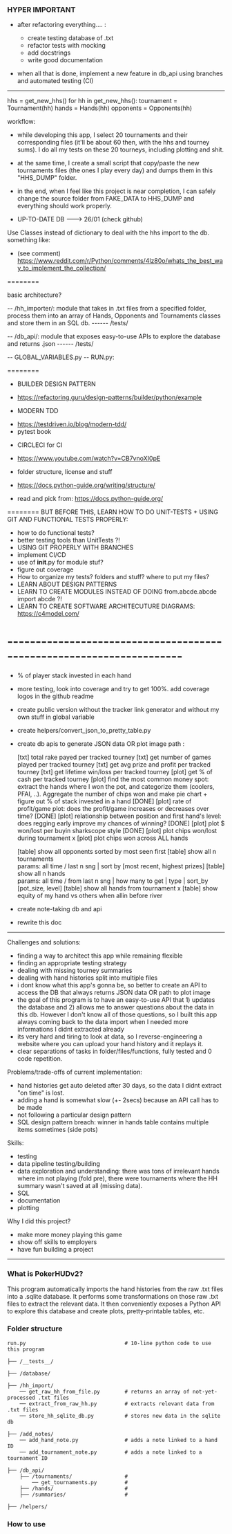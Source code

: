 ### HYPER IMPORTANT #####






* after refactoring everything.... :
    * create testing database of .txt
    * refactor tests with mocking
    * add docstrings
    * write good documentation

* when all that is done, implement a new feature in db_api 
using branches and automated testing (CI)



---------










hhs = get_new_hhs()
for hh in get_new_hhs():
    tournament = Tournament(hh)
    hands = Hands(hh)
    opponents = Opponents(hh)


workflow:


* while developing this app, I select 20 tournaments and 
their corresponding files (it'll be about 60 then, with the hhs and tourney sums).
I do all my tests on these 20 tourneys, including plotting and shit. 

* at the same time, I create a small script that copy/paste the new tournaments files 
(the ones I play every day) and dumps them in this "HHS_DUMP" folder. 

* in the end, when I feel like this project is near completion, I can safely change
the source folder from FAKE_DATA to HHS_DUMP and everything should work properly. 

* UP-TO-DATE DB  --->  26/01 (check github)

Use Classes instead of dictionary to deal with the hhs import to the db. something like:
* (see comment) https://www.reddit.com/r/Python/comments/4lz80o/whats_the_best_way_to_implement_the_collection/


========

basic architecture?

-- /hh_importer/: module that takes in .txt files from a specified folder, process them into
an array of Hands, Opponents and Tournaments classes and store them in an SQL db. 
------ /tests/

-- /db_api/: module that exposes easy-to-use APIs to explore the database and returns .json
------ /tests/

-- GLOBAL_VARIABLES.py
-- RUN.py: 

========

+ BUILDER DESIGN PATTERN
* https://refactoring.guru/design-patterns/builder/python/example

+ MODERN TDD
* https://testdriven.io/blog/modern-tdd/
* pytest book

+ CIRCLECI for CI
* https://www.youtube.com/watch?v=CB7vnoXI0pE

+ folder structure, license and stuff
* https://docs.python-guide.org/writing/structure/

+ read and pick from: https://docs.python-guide.org/

========
BUT BEFORE THIS, LEARN HOW TO DO UNIT-TESTS + USING GIT AND FUNCTIONAL TESTS PROPERLY:
- how to do functional tests?
- better testing tools than UnitTests ?!
- USING GIT PROPERLY WITH BRANCHES 
- implement CI/CD
- use of __init__.py for module stuf?
- figure out coverage
- How to organize my tests? folders and stuff? where to put my files?
- LEARN ABOUT DESIGN PATTERNS 
- LEARN TO CREATE MODULES INSTEAD OF DOING from.abcde.abcde import abcde ?!
- LEARN TO CREATE SOFTWARE ARCHITECUTURE DIAGRAMS: https://c4model.com/


# ---------------------------------------------------------------------

* % of player stack invested in each hand
    
* more testing, look into coverage and try to get 100%. 
  add coverage logos in the github readme

* create public version without the tracker link generator and 
  without my own stuff in global variable

* create helpers/convert_json_to_pretty_table.py 
 
* create db apis to generate JSON data OR plot image path :

    [txt] total rake payed per tracked tourney
    [txt] get number of games played per tracked tourney
    [txt] get avg prize and profit per tracked tourney
    [txt] get lifetime win/loss per tracked tourney
    [plot] get % of cash per tracked tourney
    [plot] find the most common money spot: extract the hands where I won the pot, and categorize them (coolers, PFAI, ..). 
           Aggregate the number of chips won and make pie chart + figure out % of stack invested in a hand
    [DONE] [plot] rate of profit/game plot: does the profit/game increases or decreases over time?
    [DONE] [plot] relationship between position and first hand's level: does regging early improve my chances of winning?
    [DONE] [plot] plot $ won/lost per buyin sharkscope style
    [DONE] [plot] plot chips won/lost during tournament x
    [plot] plot chips won across ALL hands

    [table] show all opponents sorted by most seen first 
    [table] show all n tournaments   
    params: all time / last n sng | sort by [most recent, highest prizes]
    [table] show all n hands   
    params: all time / from last n sng | how many to get | type | sort_by [pot_size, level]
    [table] show all hands from tournament x 
    [table] show equity of my hand vs others when allin before river

* create note-taking db and api
* rewrite this doc
_______


Challenges and solutions:
* finding a way to architect this app while remaining flexible
* finding an appropriate testing strategy
* dealing with missing tourney summaries
* dealing with hand histories split into multiple files
* i dont know what this app's gonna be, so better to create an API to access the DB that always returns JSON data OR path to plot image
* the goal of this program is to have an easy-to-use API that 1) updates the database and 2) allows me to answer questions about the data in this db. However I don't know all of those questions, so I built this app always coming back to the data import when I needed more informations I didnt extracted already
* its very hard and tiring to look at data, so I reverse-engineering a website where you can upload your hand history and it replays it.
* clear separations of tasks in folder/files/functions, fully tested and 0 code repetition. 


Problems/trade-offs of current implementation:
* hand histories get auto deleted after 30 days, so the data I didnt extract "on time" is lost.
* adding a hand is somewhat slow (+- 2secs) because an API call has to be made
* not following a particular design pattern
* SQL design pattern breach: winner in hands table contains multiple items sometimes (side pots)


Skills:
* testing 
* data pipeline testing/building
* data exploration and understanding: there was tons of irrelevant hands where im not playing (fold pre), there were tournaments where the HH summary wasn't saved at all (missing data). 
* SQL
* documentation
* plotting

Why I did this project?
* make more money playing this game
* show off skills to employers
* have fun building a project 
_______

### What is PokerHUDv2?

This program automatically imports the hand histories from the raw .txt files into a .sqlite database. 
It performs some transformations on those raw .txt files to extract the relevant data. It then conveniently exposes a Python API to explore this database and create plots, pretty-printable tables, etc. 

### Folder structure


    run.py                                # 10-line python code to use this program
    
    ├── /__tests__/     
    
    ├── /database/     

    ├── /hh_import/                       
        ── get_raw_hh_from_file.py        # returns an array of not-yet-processed .txt files
        ── extract_from_raw_hh.py         # extracts relevant data from .txt files
        ── store_hh_sqlite_db.py          # stores new data in the sqlite db
        
    ├── /add_notes/                        
        ── add_hand_note.py               # adds a note linked to a hand ID
        ── add_tournament_note.py         # adds a note linked to a tournament ID
        
    ├── /db_api/                         
        ├── /tournaments/                 # 
            ── get_tournaments.py         # 
        ├── /hands/                       # 
        ├── /summaries/                   # 
        
    ├── /helpers/                         


### How to use

